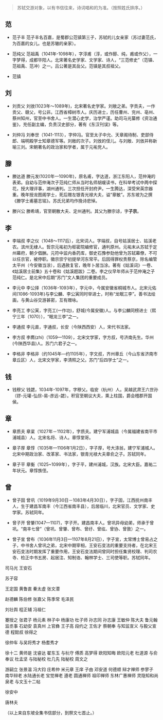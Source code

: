>苏轼交游对象，以有书信往来，诗词唱和的为准。（按照姓氏排序。）

## 范


- 范子丰
范子丰名百嘉，是蜀郡公范镇第三子，苏轼的儿女亲家（苏过妻范氏，为百嘉的女儿。也是苏辙的亲家）。

- 范纯父
范祖禹（1041年-1098年），字淳甫（淳，或作醇、纯，甫或作父），一字梦得，成都华阳人。北宋著名史学家、文学家、诗人，“三范修史”（范镇、范祖禹、范冲）之一。吕公著是其岳父。范镇是其叔祖父。

- 范镇



## 刘

- 刘贡父
刘攽(1023年～1089年)，北宋著名史学家。刘敞之弟。字贡夫，一作贡父、赣父，号公非。江西省樟树市人。庆历进士，历任曹州、兖州、亳州、蔡州知州，官至中书舍人。一生潜心史学，治学严谨。助司马光纂修《资治通鉴》，充任副主编，负责汉史部分，著有《东汉刊误》等。

- 刘仲冯
刘奉世（1041-1113），字仲冯。官至太子中允、天章阁待制、吏部侍郎、端明殿学士知章德军等。刘敞的次子。刘攽的侄儿。与刘敞、刘攽并称新喻三刘。宋朝著名的政治家和学者，属于元祐党人。




## 滕


- 滕达道
滕元发(1020年—1090年)，原名甫，字达道，浙江东阳人，范仲淹的表弟。自幼与范仲淹次子范纯仁师从当时名师胡瑗读书，在科举考试中两中探花，授大理评事，湖州通判。三次担任开封府尹。一生腾达，深受宋英宗器重。晚年授龙图阁学士，死后赠左银青光禄大夫，谥“章敏”。苏东坡为之撰《滕学士甫墓志铭》。苏氏兄弟均作挽诗悲悼。


- 滕兴公
滕希靖，官至朝散大夫、定州通判。其父为滕宗谅，字**子京**。



## 李
- 李端叔
李之仪（1048～1117后），北宋词人。字端叔，自号姑溪居士、姑溪老农。滨州无棣人。哲宗元祐初为枢密院编修官，通判原州。元祐末从苏轼于定州幕府，朝夕倡酬。元符中监内香药库，御史石豫参劾他曾为苏轼幕僚，不可以任京官，被停职。徽宗崇宁初提举河东常平。后因得罪权贵蔡京，除名编管太平州（今安徽当涂），后遇赦复官，晚年卜居当涂。著有《姑溪词》一卷、《姑溪居士前集》五十卷和《姑溪题跋》二卷。李之仪早年师从于范仲淹之子范纯仁。是北宋中后期“苏门”文人集团的重要成员。

- 李元中
李公择（1036年-1093年），字元中，今属安徽省桐城市人。北宋元佑间(1086-1093年)与李公麟、李公寅同时举进士，时称“龙眠三李”。善书法绘画，与黄山谷交游甚密，互有赠咏。

- 李亮工
李公寅，字亮工(一作功)，舒城(今属安徽)人。与李公麟同榜进士（熙宁三年（1070）），“眠龙三李”之一。

- 李通叔
李元直，字通叔，长安（今陕西西安）人，宋代书法家。

- 李方叔
李廌(zhi)（1059—1109），北宋文学家，字方叔，号济南先生。华州(今陕西华县)人。苏门六君子之一。


- 李格非
李格非（约1045年—约1105年），字文叔，齐州章丘（今山东省济南市章丘区）人，北宋文学家，李清照之父。苏门“后四学士”之一。

## 钱

- 钱穆父
钱勰，1034年-1097年，字穆父。临安（杭州）人。吴越武肃王六世孙（镠-元瓘-弘倧-易-彦远-勰）。积官至朝议大夫，熏上柱国，爵会稽郡开国侯。



## 章


- 章质夫
章楶（1027年－1102年），字质夫。建宁军浦城县（今属福建省南平市浦城县）人。北宋名将、诗人。章惇堂哥。

- 章子厚
章惇（1035年—1106年1月2日），字子厚，号大涤翁，建宁军浦城人。北宋中期政治家、改革家、书法家，银青光禄大夫章俞之子。苏轼同年。


- 章子平
章衡（1025~1099年），字子平，建州浦城，汉族。北宋大臣。嘉祐二年状元。章惇族侄。



## 曾

- 曾子固
曾巩（1019年9月30日－1083年4月30日），字子固，江西抚州南丰人，生于建昌军南丰（今江西省南丰县），后居临川，北宋官员、文学家、史学家。苏轼同年。


- 曾子开
曾肇(1047—1107)，字子开。建昌南丰人。曾巩异母幼弟，师承于曾巩。“南丰七曾”（曾巩、曾肇、曾布、曾纡、曾纮、曾协、曾敦）之一。

- 曾子宣
曾布（1036年11月3日—1107年8月21日），字子宣，太常博士曾易占之子，中书舍人曾巩之弟，北宋中期宰相，王安石变法的重要支持者，在北宋王安石变法时期发挥了重要作用，王安石变法期间曾同时担任集贤校理、判司农寺、检正中书五房、起居注、知制诰、翰林学士、三司使等职。苏轼同年。





司马光
王安石


苏子容






王定国
黄鲁直
秦太虚
张文潜

赵德麟
陈伯修
张嘉父
陈季常
毛泽民



刘壮舆
程正辅
冯祖仁


蹇授之
张君子
杨元素
林子中
杨康功
杜子师
孙志同
孙志康
王敏仲
陈大夫
鲁元翰
监丞事
石幼安
袁真州
上官彝
王子高
段约之
王佐才
蔡朝奉
与知监宣义
与毅父宣德
程懿叔
徐得之

徐仲车
与吴将秀才
杨耆秀才



徐十二
黄师是
沈睿达
翟东玉
与杭守
傅质
高梦得
欧阳知晦
欧阳元老
杜道源
与俞奉议
杜孟坚
与陆秘校
杜几先
陆秘校
周文之

游嗣立
张景温
冯大钧
庄希仲
米元章
王庠
子由
邓安道
何德顺
辩才禅师
参寥子
南华辩老
水陆通长老
宝觉禅老
遵老
圆通禅师
祖印禅师
东林广惠禅师
灵隐知和尚
泉老
与文玉十二帖

徐安中

唐林夫

（以上来自东坡全集书信部分，到祭文七首止。）

